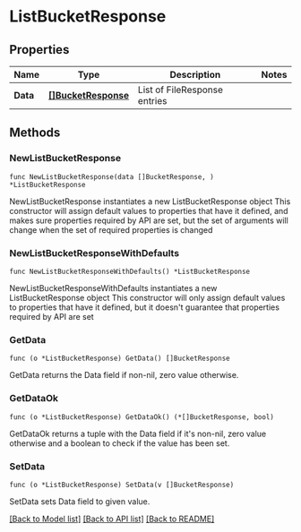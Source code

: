# ListBucketResponse

## Properties

Name | Type | Description | Notes
------------ | ------------- | ------------- | -------------
**Data** | [**[]BucketResponse**](BucketResponse.md) | List of FileResponse entries | 

## Methods

### NewListBucketResponse

`func NewListBucketResponse(data []BucketResponse, ) *ListBucketResponse`

NewListBucketResponse instantiates a new ListBucketResponse object
This constructor will assign default values to properties that have it defined,
and makes sure properties required by API are set, but the set of arguments
will change when the set of required properties is changed

### NewListBucketResponseWithDefaults

`func NewListBucketResponseWithDefaults() *ListBucketResponse`

NewListBucketResponseWithDefaults instantiates a new ListBucketResponse object
This constructor will only assign default values to properties that have it defined,
but it doesn't guarantee that properties required by API are set

### GetData

`func (o *ListBucketResponse) GetData() []BucketResponse`

GetData returns the Data field if non-nil, zero value otherwise.

### GetDataOk

`func (o *ListBucketResponse) GetDataOk() (*[]BucketResponse, bool)`

GetDataOk returns a tuple with the Data field if it's non-nil, zero value otherwise
and a boolean to check if the value has been set.

### SetData

`func (o *ListBucketResponse) SetData(v []BucketResponse)`

SetData sets Data field to given value.



[[Back to Model list]](../README.md#documentation-for-models) [[Back to API list]](../README.md#documentation-for-api-endpoints) [[Back to README]](../README.md)


